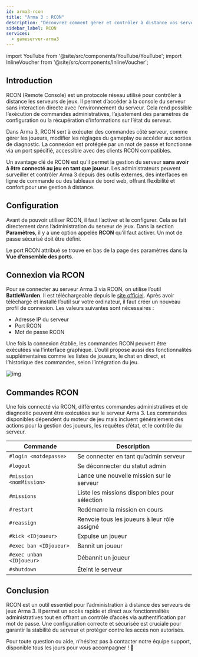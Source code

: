 ```yaml
---
id: arma3-rcon
title: "Arma 3 : RCON"
description: "Découvrez comment gérer et contrôler à distance vos serveurs Arma 3 en toute sécurité sans rejoindre la partie → En savoir plus maintenant"
sidebar_label: RCON
services:
  - gameserver-arma3
---
```


import YouTube from '@site/src/components/YouTube/YouTube';
import InlineVoucher from '@site/src/components/InlineVoucher';

## Introduction

RCON (Remote Console) est un protocole réseau utilisé pour contrôler à distance les serveurs de jeux. Il permet d’accéder à la console du serveur sans interaction directe avec l’environnement du serveur. Cela rend possible l’exécution de commandes administratives, l’ajustement des paramètres de configuration ou la récupération d’informations sur l’état du serveur.

Dans Arma 3, RCON sert à exécuter des commandes côté serveur, comme gérer les joueurs, modifier les réglages du gameplay ou accéder aux sorties de diagnostic. La connexion est protégée par un mot de passe et fonctionne via un port spécifié, accessible avec des clients RCON compatibles.

Un avantage clé de RCON est qu’il permet la gestion du serveur **sans avoir à être connecté au jeu en tant que joueur**. Les administrateurs peuvent surveiller et contrôler Arma 3 depuis des outils externes, des interfaces en ligne de commande ou des tableaux de bord web, offrant flexibilité et confort pour une gestion à distance.

<InlineVoucher />

## Configuration

Avant de pouvoir utiliser RCON, il faut l’activer et le configurer. Cela se fait directement dans l’administration du serveur de jeux. Dans la section **Paramètres**, il y a une option appelée **RCON** qu’il faut activer. Un mot de passe sécurisé doit être défini.

Le port RCON attribué se trouve en bas de la page des paramètres dans la **Vue d’ensemble des ports**. 



## Connexion via RCON

Pour se connecter au serveur Arma 3 via RCON, on utilise l’outil **BattleWarden**. Il est téléchargeable depuis le [site officiel](https://www.battlewarden.net). Après avoir téléchargé et installé l’outil sur votre ordinateur, il faut créer un nouveau profil de connexion. Les valeurs suivantes sont nécessaires :

- Adresse IP du serveur  
- Port RCON 
- Mot de passe RCON

Une fois la connexion établie, les commandes RCON peuvent être exécutées via l’interface graphique. L’outil propose aussi des fonctionnalités supplémentaires comme les listes de joueurs, le chat en direct, et l’historique des commandes, selon l’intégration du jeu.

![img](https://screensaver01.zap-hosting.com/index.php/s/P9S3rx3GFWkAo3G/preview)



## Commandes RCON

Une fois connecté via RCON, différentes commandes administratives et de diagnostic peuvent être exécutées sur le serveur Arma 3. Les commandes disponibles dépendent du moteur de jeu mais incluent généralement des actions pour la gestion des joueurs, les requêtes d’état, et le contrôle du serveur.

| Commande                         | Description                                        |
|----------------------------------|----------------------------------------------------|
| `#login <motdepasse>`             | Se connecter en tant qu’admin serveur             |
| `#logout`                       | Se déconnecter du statut admin                      |
| `#mission <nomMission>`       | Lance une nouvelle mission sur le serveur           |
| `#missions`                    | Liste les missions disponibles pour sélection       |
| `#restart`                     | Redémarre la mission en cours                        |
| `#reassign`                    | Renvoie tous les joueurs à leur rôle assigné        |
| `#kick <IDjoueur>`             | Expulse un joueur                                    |
| `#exec ban <IDjoueur>`         | Bannit un joueur                                     |
| `#exec unban <IDjoueur>`       | Débannit un joueur                                   |
| `#shutdown`                    | Éteint le serveur                                   |



## Conclusion

RCON est un outil essentiel pour l’administration à distance des serveurs de jeux Arma 3. Il permet un accès rapide et direct aux fonctionnalités administratives tout en offrant un contrôle d’accès via authentification par mot de passe. Une configuration correcte et sécurisée est cruciale pour garantir la stabilité du serveur et protéger contre les accès non autorisés.

Pour toute question ou aide, n’hésitez pas à contacter notre équipe support, disponible tous les jours pour vous accompagner ! 🙂

<InlineVoucher />